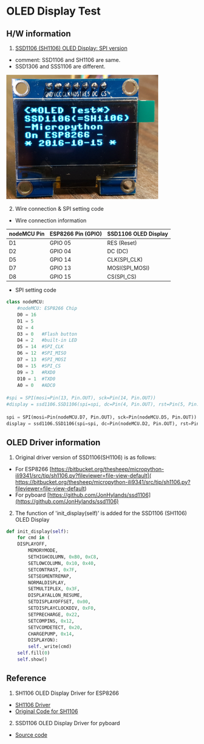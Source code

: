# OLED Display Test

## H/W information
1. [SSD1106 (SH1106) OLED Display: SPI version](https://www.aliexpress.com/item/1-3-inch-Blue-OLED-Module-SSD1106-Drive-IC-Compatible-with-SSD1306-IC-128-64-IIC/32655103082.html?spm=2114.13010608.0.0.z5nQe4)

- comment: SSD1106 and SH1106 are same.
- SSD1306 and SSS1106 are different.

<img src="./SSD1106_OLED_SPI.png" width="400">

2. Wire connection & SPI setting code

- Wire connection information

| nodeMCU Pin| ESP8266 Pin (GPIO)| SSD1106 OLED Display |
| --------|-------|-----|
| D1      | GPIO 05  | RES (Reset) |
| D2      | GPIO 04  | DC (DC)|
| D5      | GPIO 14  | CLK(SPI_CLK) |
| D7      | GPIO 13  | MOSI(SPI_MOSI)|
| D8      | GPIO 15  | CS(SPI_CS)|

- SPI setting code
```Python
class nodeMCU:
    #nodeMCU: ESP8266 Chip
    D0 = 16
    D1 = 5
    D2 = 4   
    D3 = 0   #Flash button
    D4 = 2   #built-in LED
    D5 = 14  #SPI_CLK
    D6 = 12  #SPI_MISO
    D7 = 13  #SPI_MOSI
    D8 = 15  #SPI_CS
    D9 = 3   #RXD0
    D10 = 1  #TXD0
    A0 = 0   #ADC0

#spi = SPI(mosi=Pin(13, Pin.OUT), sck=Pin(14, Pin.OUT))
#display = ssd1106.SSD1106(spi=spi, dc=Pin(4, Pin.OUT), rst=Pin(5, Pin.OUT), cs=Pin(15, Pin.OUT))

spi = SPI(mosi=Pin(nodeMCU.D7, Pin.OUT), sck=Pin(nodeMCU.D5, Pin.OUT))
display = ssd1106.SSD1106(spi=spi, dc=Pin(nodeMCU.D2, Pin.OUT), rst=Pin(nodeMCU.D1, Pin.OUT), cs=Pin(nodeMCU.D8, Pin.OUT))
```


## OLED Driver information
1. Original driver version of SSD1106(SH1106) is as follows:
- For ESP8266
 [https://bitbucket.org/thesheep/micropython-ili9341/src/tip/sh1106.py?fileviewer=file-view-default](
https://bitbucket.org/thesheep/micropython-ili9341/src/tip/sh1106.py?fileviewer=file-view-default)
- For pyboard
 [https://github.com/JonHylands/ssd1106](https://github.com/JonHylands/ssd1106)



2. The function of 'init_display(self)' is added for the SSD1106 (SH1106) OLED Display

```Python
def init_display(self):
    for cmd in (
	DISPLAYOFF,
        MEMORYMODE,
        SETHIGHCOLUMN, 0xB0, 0xC8,
        SETLOWCOLUMN, 0x10, 0x40,
        SETCONTRAST, 0x7F,
        SETSEGMENTREMAP,
        NORMALDISPLAY,
        SETMULTIPLEX, 0x3F,
        DISPLAYALLON_RESUME,
        SETDISPLAYOFFSET, 0x00,
        SETDISPLAYCLOCKDIV, 0xF0,
        SETPRECHARGE, 0x22,
        SETCOMPINS, 0x12,
        SETVCOMDETECT, 0x20,
        CHARGEPUMP, 0x14,
        DISPLAYON):
        self._write(cmd)
    self.fill(0)
    self.show()
```

## Reference
1. SH1106 OLED Display Driver for ESP8266

- [SH1106 Driver](
https://hackaday.io/project/11660-various-micropython-libraries-and-drivers/log/41993-sh1106-oled-display)
- [Original Code for SH1106](
https://bitbucket.org/thesheep/micropython-ili9341/src/tip/sh1106.py?fileviewer=file-view-default)
2. SSD1106 OLED Display Driver for pyboard

- [Source code ](https://github.com/JonHylands/ssd1106)
